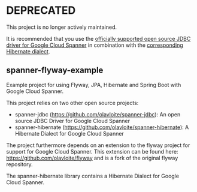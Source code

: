 # DEPRECATED
This project is no longer actively maintained.

It is recommended that you use the [officially supported open source JDBC driver for Google Cloud Spanner](https://github.com/googleapis/java-spanner-jdbc) in combination with the [corresponding Hibernate dialect](https://github.com/GoogleCloudPlatform/google-cloud-spanner-hibernate).

## spanner-flyway-example
Example project for using Flyway, JPA, Hibernate and Spring Boot with Google Cloud Spanner.

This project relies on two other open source projects:
* spanner-jdbc (https://github.com/olavloite/spanner-jdbc): An open source JDBC Driver for Google Cloud Spanner
* spanner-hibernate (https://github.com/olavloite/spanner-hibernate): A Hibernate Dialect for Google Cloud Spanner

The project furthermore depends on an extension to the flyway project for support for Google Cloud Spanner. This extension can be found here: https://github.com/olavloite/flyway and is a fork of the original flyway repository.

The spanner-hibernate library contains a Hibernate Dialect for Google Cloud Spanner.
